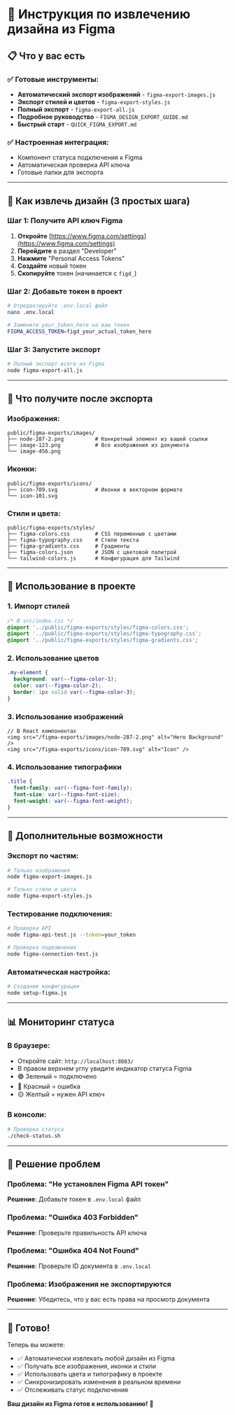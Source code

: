 # 🎨 Инструкция по извлечению дизайна из Figma

## 📋 Что у вас есть

### ✅ Готовые инструменты:
- **Автоматический экспорт изображений** - `figma-export-images.js`
- **Экспорт стилей и цветов** - `figma-export-styles.js`
- **Полный экспорт** - `figma-export-all.js`
- **Подробное руководство** - `FIGMA_DESIGN_EXPORT_GUIDE.md`
- **Быстрый старт** - `QUICK_FIGMA_EXPORT.md`

### ✅ Настроенная интеграция:
- Компонент статуса подключения к Figma
- Автоматическая проверка API ключа
- Готовые папки для экспорта

---

## 🚀 Как извлечь дизайн (3 простых шага)

### Шаг 1: Получите API ключ Figma
1. **Откройте** [https://www.figma.com/settings](https://www.figma.com/settings)
2. **Перейдите** в раздел "Developer"
3. **Нажмите** "Personal Access Tokens"
4. **Создайте** новый токен
5. **Скопируйте** токен (начинается с `figd_`)

### Шаг 2: Добавьте токен в проект
```bash
# Отредактируйте .env.local файл
nano .env.local

# Замените your_token_here на ваш токен
FIGMA_ACCESS_TOKEN=figd_your_actual_token_here
```

### Шаг 3: Запустите экспорт
```bash
# Полный экспорт всего из Figma
node figma-export-all.js
```

---

## 📁 Что получите после экспорта

### Изображения:
```
public/figma-exports/images/
├── node-287-2.png          # Конкретный элемент из вашей ссылки
├── image-123.png           # Все изображения из документа
└── image-456.png
```

### Иконки:
```
public/figma-exports/icons/
├── icon-789.svg            # Иконки в векторном формате
└── icon-101.svg
```

### Стили и цвета:
```
public/figma-exports/styles/
├── figma-colors.css        # CSS переменные с цветами
├── figma-typography.css    # Стили текста
├── figma-gradients.css     # Градиенты
├── figma-colors.json       # JSON с цветовой палитрой
└── tailwind-colors.js      # Конфигурация для Tailwind
```

---

## 🎯 Использование в проекте

### 1. Импорт стилей
```css
/* В src/index.css */
@import '../public/figma-exports/styles/figma-colors.css';
@import '../public/figma-exports/styles/figma-typography.css';
@import '../public/figma-exports/styles/figma-gradients.css';
```

### 2. Использование цветов
```css
.my-element {
  background: var(--figma-color-1);
  color: var(--figma-color-2);
  border: 1px solid var(--figma-color-3);
}
```

### 3. Использование изображений
```tsx
// В React компонентах
<img src="/figma-exports/images/node-287-2.png" alt="Hero Background" />
<img src="/figma-exports/icons/icon-789.svg" alt="Icon" />
```

### 4. Использование типографики
```css
.title {
  font-family: var(--figma-font-family);
  font-size: var(--figma-font-size);
  font-weight: var(--figma-font-weight);
}
```

---

## 🔧 Дополнительные возможности

### Экспорт по частям:
```bash
# Только изображения
node figma-export-images.js

# Только стили и цвета
node figma-export-styles.js
```

### Тестирование подключения:
```bash
# Проверка API
node figma-api-test.js --token=your_token

# Проверка подключения
node figma-connection-test.js
```

### Автоматическая настройка:
```bash
# Создание конфигурации
node setup-figma.js
```

---

## 📊 Мониторинг статуса

### В браузере:
- Откройте сайт: `http://localhost:8083/`
- В правом верхнем углу увидите индикатор статуса Figma
- 🟢 Зеленый = подключено
- 🔴 Красный = ошибка
- 🟡 Желтый = нужен API ключ

### В консоли:
```bash
# Проверка статуса
./check-status.sh
```

---

## 🚨 Решение проблем

### Проблема: "Не установлен Figma API токен"
**Решение**: Добавьте токен в `.env.local` файл

### Проблема: "Ошибка 403 Forbidden"
**Решение**: Проверьте правильность API ключа

### Проблема: "Ошибка 404 Not Found"
**Решение**: Проверьте ID документа в `.env.local`

### Проблема: Изображения не экспортируются
**Решение**: Убедитесь, что у вас есть права на просмотр документа

---

## 🎉 Готово!

Теперь вы можете:
- ✅ Автоматически извлекать любой дизайн из Figma
- ✅ Получать все изображения, иконки и стили
- ✅ Использовать цвета и типографику в проекте
- ✅ Синхронизировать изменения в реальном времени
- ✅ Отслеживать статус подключения

**Ваш дизайн из Figma готов к использованию!** 🚀




